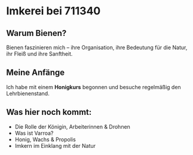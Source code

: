# Imkerei bei 711340

## Warum Bienen?

Bienen faszinieren mich – ihre Organisation, ihre Bedeutung für die Natur, ihr Fleiß und ihre Sanftheit.

## Meine Anfänge

Ich habe mit einem **Honigkurs** begonnen und besuche regelmäßig den Lehrbienenstand.

## Was hier noch kommt:
- Die Rolle der Königin, Arbeiterinnen & Drohnen
- Was ist Varroa?
- Honig, Wachs & Propolis
- Imkern im Einklang mit der Natur

